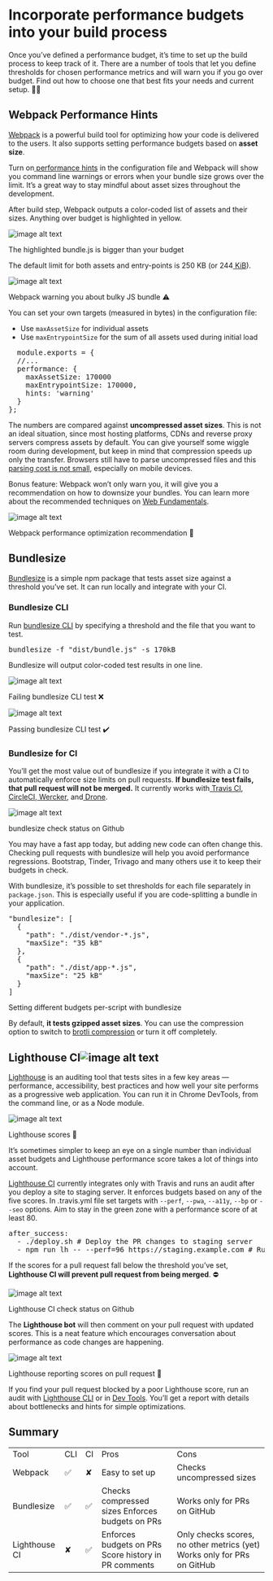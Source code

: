# Incorporate performance budgets into your build process

Once you’ve defined a performance budget, it’s time to set up the build process to keep track of it. There are a number of tools that let you define thresholds for chosen performance metrics and will warn you if you go over budget. Find out how to choose one that best fits your needs and current setup. 🕵️‍♀️

## Webpack Performance Hints

[Webpack](https://developers.google.com/web/fundamentals/performance/webpack/) is a powerful build tool for optimizing how your code is delivered to the users. It also supports setting performance budgets based on **asset size**. 

Turn on[ performance hints](https://webpack.js.org/configuration/performance/) in the configuration file and Webpack will show you command line warnings or errors when your bundle size grows over the limit. It’s a great way to stay mindful about asset sizes throughout the development.

After build step, Webpack outputs a color-coded list of assets and their sizes. Anything over budget is highlighted in yellow. 

![image alt text](image_0.png)

The highlighted bundle.js is bigger than your budget

The default limit for both assets and entry-points is 250 KB (or 244[ KiB](https://en.wikipedia.org/wiki/Kibibyte)).

![image alt text](image_1.jpg)

Webpack warning you about bulky JS bundle ⚠️

You can set your own targets (measured in bytes) in the configuration file:

* Use `maxAssetSize` for individual assets
* Use `maxEntrypointSize` for the sum of all assets used during initial load

<pre class="prettyprint">
  module.exports = {
  //...
  performance: {
    maxAssetSize: 170000
    maxEntrypointSize: 170000,
    hints: 'warning'
  }
};
</pre>


The numbers are compared against **uncompressed asset sizes**. This is not an ideal situation, since most hosting platforms, CDNs and reverse proxy servers compress assets by default. You can give yourself some wiggle room during development, but keep in mind that compression speeds up only the transfer. Browsers still have to parse uncompressed files and this [parsing cost is not small](https://medium.com/@addyosmani/the-cost-of-javascript-in-2018-7d8950fbb5d4), especially on mobile devices.

Bonus feature: Webpack won’t only warn you, it will give you a recommendation on how to downsize your bundles. You can learn more about the recommended techniques on [Web Fundamentals](https://developers.google.com/web/fundamentals/performance/webpack/).

![image alt text](image_2.jpg)

Webpack performance optimization recommendation 💁

## Bundlesize

[Bundlesize](https://github.com/siddharthkp/bundlesize) is a simple npm package that tests asset size against a threshold you’ve set. It can run locally and integrate with your CI.

### Bundlesize CLI

Run [bundlesize CLI](https://github.com/siddharthkp/bundlesize#cli) by specifying a threshold and the file that you want to test.

<pre class="prettyprint">bundlesize -f "dist/bundle.js" -s 170kB</pre>


Bundlesize will output color-coded test results in one line.

![image alt text](image_3.png)

Failing bundlesize CLI test ❌

![image alt text](image_4.png)

Passing bundlesize CLI test ✔️

### Bundlesize for CI 

You’ll get the most value out of bundlesize if you integrate it with a CI to automatically enforce size limits on pull requests. **If bundlesize test fails, that pull request will not be merged.** It currently works with[ Travis CI](https://travis-ci.org/),[ CircleCI](https://circleci.com/),[ Wercker](http://www.wercker.com/), and[ Drone](http://readme.drone.io/).

![image alt text](image_5.jpg)

bundlesize check status on Github 

You may have a fast app today, but adding new code can often change this. Checking pull requests with bundlesize will help you avoid performance regressions. Bootstrap, Tinder, Trivago and many others use it to keep their budgets in check.

With bundlesize, it’s possible to set thresholds for each file separately in `package.json`. This is especially useful if you are code-splitting a bundle in your application. 

<pre class="prettyprint">
"bundlesize": [
  {
    "path": "./dist/vendor-*.js",
    "maxSize": "35 kB"
  },
  {
    "path": "./dist/app-*.js",
    "maxSize": "25 kB"
  }
]
</pre>

Setting different budgets per-script with bundlesize

By default, **it tests gzipped asset sizes**. You can use the compression option to switch to [brotli compression](https://css-tricks.com/brotli-static-compression/) or turn it off completely. 

## Lighthouse CI![image alt text](image_6.png)

[Lighthouse](https://developers.google.com/web/tools/lighthouse/) is an auditing tool that tests sites in a few key areas — performance, accessibility, best practices and how well your site performs as a progressive web application. You can run it in Chrome DevTools, from the command line, or as a Node module. 
 

![image alt text](image_7.jpg)

Lighthouse scores 💯

It’s sometimes simpler to keep an eye on a single number than individual asset budgets and Lighthouse performance score takes a lot of things into account.

[Lighthouse CI](https://github.com/ebidel/lighthouse-ci) currently integrates only with Travis and runs an audit after you deploy a site to staging server. It enforces budgets based on any of the five scores. In .travis.yml file set targets with `--perf`, `--pwa`,  `--a11y`, `--bp` or `--seo` options. Aim to stay in the green zone with a performance score of at least 80.

<pre class="prettyprint">
after_success:
  - ./deploy.sh # Deploy the PR changes to staging server
  - npm run lh -- --perf=96 https://staging.example.com # Run Lighthouse test
</pre>

If the scores for a pull request fall below the threshold you’ve set, **Lighthouse CI will prevent pull request from being merged**. ⛔

![image alt text](image_8.png)

Lighthouse CI check status on Github 

The **Lighthouse bot** will then comment on your pull request with updated scores. This is a neat feature which encourages conversation about performance as code changes are happening.

![image alt text](image_9.png)

Lighthouse reporting scores on pull request 💬

If you find your pull request blocked by a poor Lighthouse score, run an audit with [Lighthouse CLI](https://developers.google.com/web/tools/lighthouse/#cli) or in [Dev Tools](https://developers.google.com/web/tools/lighthouse/#devtools). You’ll get a report with details about bottlenecks and hints for simple optimizations.

## Summary

<table>
  <tr>
    <td>Tool</td>
    <td>CLI</td>
    <td>CI</td>
    <td>Pros</td>
    <td>Cons</td>
  </tr>
  <tr>
    <td>Webpack</td>
    <td>✅</td>
    <td>✘</td>
    <td>Easy to set up</td>
    <td>Checks uncompressed sizes </td>
  </tr>
  <tr>
    <td>Bundlesize</td>
    <td>✅</td>
    <td>✅</td>
    <td>
    Checks compressed sizes
    Enforces budgets on PRs
    </td>
    <td>Works only for PRs on GitHub</td>
  </tr>
  <tr>
    <td>Lighthouse CI</td>
    <td>✘</td>
    <td>✅</td>
    <td>
    Enforces budgets on PRs 
    Score history in PR comments
    </td>
    <td>
    Only checks scores, no other metrics (yet)
    Works only for PRs on GitHub
</td>
  </tr>
</table>


